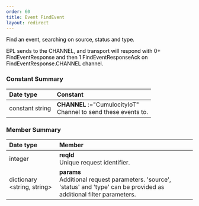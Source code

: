 ```yaml
---
order: 60
title: Event FindEvent
layout: redirect
---
```


<span style="color: rgb(0,0,0);">Find an event, searching on source, status and type.</span>  

<span style="color: rgb(0,0,0);">EPL sends to the CHANNEL, and transport will respond with 0+ FindEventResponse and then 1 FindEventResponseAck on FindEventResponse.CHANNEL channel.</span>

### Constant Summary

|Date type|Constant|
|:---|:---|
|constant string|**CHANNEL** :="CumulocityIoT"  <br> Channel to send these events to.

### Member Summary

|Date type|Member|
|:---|:---|
|integer|**reqId** <br> Unique request identifier.
|dictionary &#60;string, string>|**params** <br> Additional request parameters. 'source', 'status' and 'type' can be provided as additional filter parameters.


